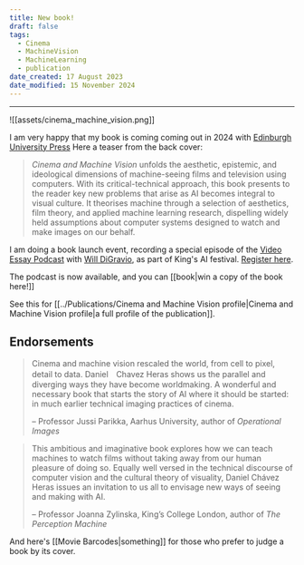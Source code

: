 ```yaml
---
title: New book!
draft: false
tags:
  - Cinema
  - MachineVision
  - MachineLearning
  - publication
date_created: 17 August 2023
date_modified: 15 November 2024
---
```

---

![[assets/cinema_machine_vision.png]]

I am very happy that my book is coming coming out in 2024 with [Edinburgh University Press](https://edinburghuniversitypress.com/book-cinema-and-machine-vision.html)
Here a teaser from the back cover:

>_Cinema and Machine Vision_ unfolds the aesthetic, epistemic, and ideological dimensions of machine-seeing films and television using computers. With its critical-technical approach, this book presents to the reader key new problems that arise as AI becomes integral to visual culture. It theorises machine through a selection of aesthetics, film theory, and applied machine learning research, dispelling widely held assumptions about computer systems designed to watch and make images on our behalf. 

I am doing a book launch event, recording a special episode of the [Video Essay Podcast](https://thevideoessay.com/) with [Will DiGravio](https://www.willdigravio.com/), as part of King's AI festival. [Register here](https://www.kcl.ac.uk/events/cinema-and-machine-vision).

The podcast is now available, and you can [[book|win a copy of the book here!]]

See this for [[../Publications/Cinema and Machine Vision profile|Cinema and Machine Vision profile|a full profile of the publication]].

## Endorsements

> Cinema and machine vision rescaled the world, from cell to pixel, detail to data. Daniel　Chavez Heras shows us the parallel and diverging ways they have become worldmaking. A wonderful and necessary book that starts the story of AI where it should be started: in much earlier technical imaging practices of cinema.
> 
> – Professor Jussi Parikka, Aarhus University, author of _Operational Images_


>This ambitious and imaginative book explores how we can teach machines to watch films without taking away from our human pleasure of doing so. Equally well versed in the technical discourse of computer vision and the cultural theory of visuality, Daniel Chávez Heras issues an invitation to us all to envisage new ways of seeing and making with AI.
>
>– Professor Joanna Zylinska, King’s College London, author of _The Perception Machine_

And here's [[Movie Barcodes|something]] for those who prefer to judge a book by its cover.


